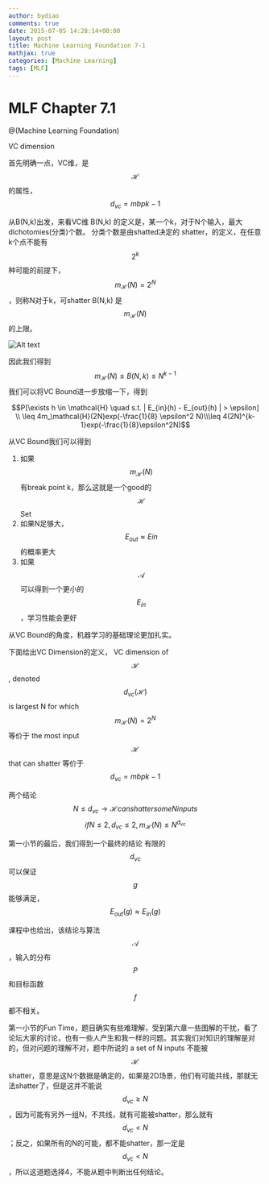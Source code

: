 ```yaml
---
author: bydiao
comments: true
date: 2015-07-05 14:28:14+00:00
layout: post
title: Machine Learning Foundation 7-1
mathjax: true
categories: [Machine Learning]
tags: [MLF]
---
```


# MLF Chapter 7.1

@(Machine Learning Foundation)

VC dimension

首先明确一点，VC维，是$$\mathcal{H}$$的属性，$$d_{vc}=mbpk-1$$

从B(N,k)出发，来看VC维
B(N,k) 的定义是，某一个k，对于N个输入，最大dichotomies(分类)个数。
分类个数是由shatted决定的
shatter，的定义，在任意k个点不能有$$2^k$$种可能的前提下，$$m_\mathcal{H}(N) = 2^N$$，则称N对于k，可shatter
B(N,k) 是$$m_\mathcal{H}(N)$$ 的上限。

![Alt text](./捕获.PNG)


因此我们得到 $$m_\mathcal{H}(N) \leq B(N,k) \leq N^{k-1}$$
我们可以将VC Bound进一步放缩一下，得到

$$P[\exists h \in \mathcal{H} \quad  s.t. | E_{in}(h) - E_{out}(h) | > \epsilon] \\ \leq 4m_\mathcal{H}(2N)exp(-\frac{1}{8} \epsilon^2 N)\\\leq 4(2N)^{k-1}exp(-\frac{1}{8}\epsilon^2N)$$ 

从VC Bound我们可以得到
1. 如果$$m_\mathcal{H}(N)$$ 有break point k，那么这就是一个good的 $$\mathcal{H}$$ Set
2. 如果N足够大，$$E_{out}\approx E{in}$$ 的概率更大
3. 如果$$\mathcal{A}$$可以得到一个更小的 $$E_{in}$$，学习性能会更好

从VC Bound的角度，机器学习的基础理论更加扎实。

下面给出VC Dimension的定义，
VC dimension of $$\mathcal{H}$$, denoted $$d_{vc}(\mathcal{H})$$ is largest N for which $$m_\mathcal{H}(N)=2^N$$ 
等价于 the most input $$\mathcal{H}$$ that can shatter
等价于$$d_{vc}=mbpk - 1$$

两个结论
$$N \leq d_{vc} \rightarrow \mathcal{H} can shatter some N inputs$$
$$if N \leq 2, d_{vc}\leq 2, m_\mathcal{H}(N) \leq N^{d_{vc}}$$

第一小节的最后，我们得到一个最终的结论
有限的$$d_{vc}$$可以保证$$g$$能够满足，$$E_{out}(g) \approx E_{in}(g)$$ 

课程中也给出，该结论与算法$$\mathcal{A}$$，输入的分布$$P$$和目标函数$$f$$ 都不相关。

第一小节的Fun Time，题目确实有些难理解，受到第六章一些图解的干扰，看了论坛大家的讨论，也有一些人产生和我一样的问题。其实我们对知识的理解是对的，但对问题的理解不对，题中所说的 a set of N inputs 不能被$$\mathcal{H}$$ shatter，意思是这N个数据是确定的，如果是2D场景，他们有可能共线，那就无法shatter了，但是这并不能说 $$d_{vc} \geq N$$，因为可能有另外一组N，不共线，就有可能被shatter，那么就有 $$d_{vc} < N$$；反之，如果所有的N的可能，都不能shatter，那一定是$$d_{vc} < N$$，所以这道题选择4，不能从题中判断出任何结论。
 